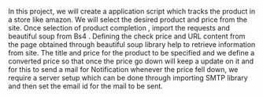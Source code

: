 In this project, we will create a application script which tracks the product in a store like amazon. We will select the desired
product and price from the site. Once selection of product completion , import the requests and  beautiful soup from Bs4 .
Defining the check price and URL content from the page obtained through beautiful soup library help to retrieve information from
site. The title and price for the product to be specified and we define a converted price so that once the price go down will keep a
update on it and for this to send a mail for Notification whenever the price fell down, we require a server setup which can be done
through importing SMTP library and then set the email id for the mail to be sent.
